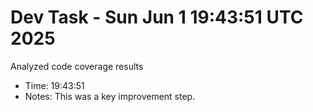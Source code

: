 # Dev Task - Sun Jun  1 19:43:51 UTC 2025
Analyzed code coverage results
- Time: 19:43:51
- Notes: This was a key improvement step.
